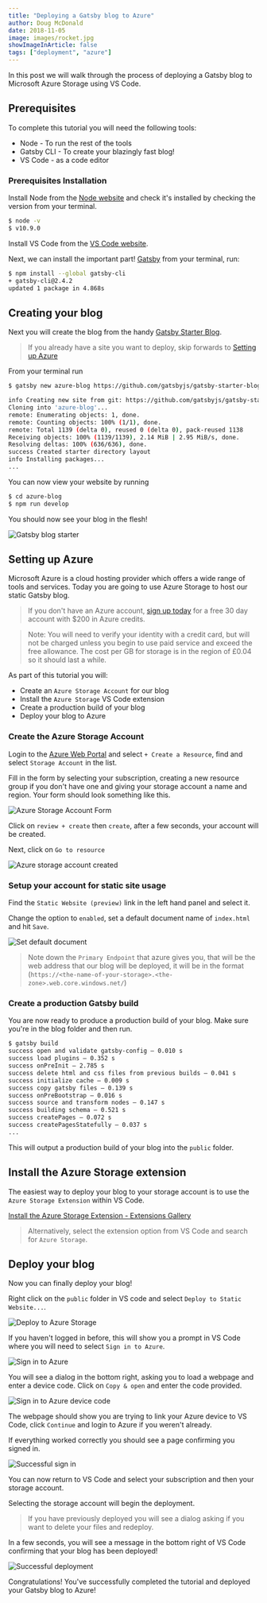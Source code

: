 ```yaml
---
title: "Deploying a Gatsby blog to Azure"
author: Doug McDonald
date: 2018-11-05
image: images/rocket.jpg
showImageInArticle: false
tags: ["deployment", "azure"]
---
```


In this post we will walk through the process of deploying a Gatsby blog to Microsoft Azure Storage using VS Code.

## Prerequisites

To complete this tutorial you will need the following tools:

- Node - To run the rest of the tools
- Gatsby CLI - To create your blazingly fast blog!
- VS Code - as a code editor

### Prerequisites Installation

Install Node from the [Node website](https://nodejs.org/en/) and check it's installed by checking the version from your terminal.

```bash
$ node -v
$ v10.9.0
```

Install VS Code from the [VS Code website](https://code.visualstudio.com/).

Next, we can install the important part! [Gatsby](https://gatsbyjs.org/) from your terminal, run:

```bash
$ npm install --global gatsby-cli
+ gatsby-cli@2.4.2
updated 1 package in 4.868s
```

## Creating your blog

Next you will create the blog from the handy [Gatsby Starter Blog](https://github.com/gatsbyjs/gatsby-starter-blog).

> If you already have a site you want to deploy, skip forwards to [Setting up Azure](#setting-up-azure)

From your terminal run

```bash
$ gatsby new azure-blog https://github.com/gatsbyjs/gatsby-starter-blog

info Creating new site from git: https://github.com/gatsbyjs/gatsby-starter-blog.git
Cloning into 'azure-blog'...
remote: Enumerating objects: 1, done.
remote: Counting objects: 100% (1/1), done.
remote: Total 1139 (delta 0), reused 0 (delta 0), pack-reused 1138
Receiving objects: 100% (1139/1139), 2.14 MiB | 2.95 MiB/s, done.
Resolving deltas: 100% (636/636), done.
success Created starter directory layout
info Installing packages...
...
```

You can now view your website by running

```bash
$ cd azure-blog
$ npm run develop
```

You should now see your blog in the flesh!

![Gatsby blog starter](blogstarter.png)

## Setting up Azure

Microsoft Azure is a cloud hosting provider which offers a wide range of tools and services. Today you are going to use Azure Storage to host our static Gatsby blog.

> If you don't have an Azure account, [sign up today](https://azure.microsoft.com/en-us/free/) for a free 30 day account with \$200 in Azure credits.

> Note: You will need to verify your identity with a credit card, but will not be charged unless you begin to use paid service and exceed the free allowance. The cost per GB for storage is in the region of £0.04 so it should last a while.

As part of this tutorial you will:

- Create an `Azure Storage Account` for our blog
- Install the `Azure Storage` VS Code extension
- Create a production build of your blog
- Deploy your blog to Azure

### Create the Azure Storage Account

Login to the [Azure Web Portal](https://azure.microsoft.com/en-gb/features/azure-portal/) and select `+ Create a Resource`, find and select `Storage Account` in the list.

Fill in the form by selecting your subscription, creating a new resource group if you don't have one and giving your storage account a name and region. Your form should look something like this.

![Azure Storage Account Form](createstorageaccount.png)

Click on `review + create` then `create`, after a few seconds, your account will be created.

Next, click on `Go to resource`

![Azure storage account created](createstorageaccountcomplete.png)

### Setup your account for static site usage

Find the `Static Website (preview)` link in the left hand panel and select it.

Change the option to `enabled`, set a default document name of `index.html` and hit `Save`.

![Set default document](setdefaultdocument.png)

> Note down the `Primary Endpoint` that azure gives you, that will be the web address that our blog will be deployed, it will be in the format (`https://<the-name-of-your-storage>.<the-zone>.web.core.windows.net/`)

### Create a production Gatsby build

You are now ready to produce a production build of your blog. Make sure you're in the blog folder and then run.

```bash
$ gatsby build
success open and validate gatsby-config — 0.010 s
success load plugins — 0.352 s
success onPreInit — 2.785 s
success delete html and css files from previous builds — 0.041 s
success initialize cache — 0.009 s
success copy gatsby files — 0.139 s
success onPreBootstrap — 0.016 s
success source and transform nodes — 0.147 s
success building schema — 0.521 s
success createPages — 0.072 s
success createPagesStatefully — 0.037 s
...
```

This will output a production build of your blog into the `public` folder.

## Install the Azure Storage extension

The easiest way to deploy your blog to your storage account is to use the `Azure Storage Extension` within VS Code.

[Install the Azure Storage Extension - Extensions Gallery](https://marketplace.visualstudio.com/items?itemName=ms-azuretools.vscode-azurestorage)

> Alternatively, select the extension option from VS Code and search for `Azure Storage`.

## Deploy your blog

Now you can finally deploy your blog!

Right click on the `public` folder in VS code and select `Deploy to Static Website...`.

![Deploy to Azure Storage](deploytostorage.png)

If you haven't logged in before, this will show you a prompt in VS Code where you will need to select `Sign in to Azure`.

![Sign in to Azure](signintoazure.png)

You will see a dialog in the bottom right, asking you to load a webpage and enter a device code. Click on `Copy & open` and enter the code provided.

![Sign in to Azure device code](signintoazurecode.png)

The webpage should show you are trying to link your Azure device to VS Code, click `Continue` and login to Azure if you weren't already.

If everything worked correctly you should see a page confirming you signed in.

![Successful sign in](successfullysignedin.png)

You can now return to VS Code and select your subscription and then your storage account.

Selecting the storage account will begin the deployment.

> If you have previously deployed you will see a dialog asking if you want to delete your files and redeploy.

In a few seconds, you will see a message in the bottom right of VS Code confirming that your blog has been deployed!

![Successful deployment](deploymentcomplete.png)

Congratulations! You've successfully completed the tutorial and deployed your Gatsby blog to Azure!
